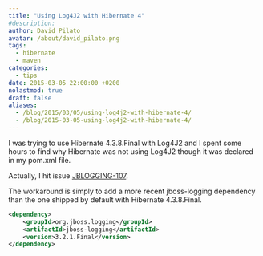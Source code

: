 ```yaml
---
title: "Using Log4J2 with Hibernate 4"
#description: 
author: David Pilato
avatar: /about/david_pilato.png
tags:
  - hibernate
  - maven
categories:
  - tips
date: 2015-03-05 22:00:00 +0200
nolastmod: true
draft: false
aliases:
  - /blog/2015/03/05/using-log4j2-with-hibernate-4/
  - /blog/2015-03-05-using-log4j2-with-hibernate-4/
---
```


I was trying to use Hibernate 4.3.8.Final with Log4J2 and I spent some hours to find why Hibernate was not using Log4J2 though it was declared in my pom.xml file.

Actually, I hit issue [JBLOGGING-107](https://issues.jboss.org/browse/JBLOGGING-107).

The workaround is simply to add a more recent jboss-logging dependency than the one shipped by default with Hibernate 4.3.8.Final.

```xml
<dependency>
    <groupId>org.jboss.logging</groupId>
    <artifactId>jboss-logging</artifactId>
    <version>3.2.1.Final</version>
</dependency>
```
